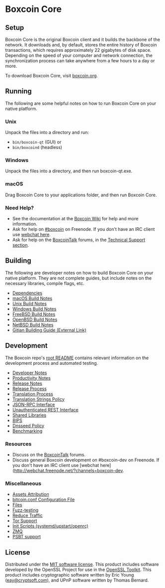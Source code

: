 Boxcoin Core
=============

Setup
---------------------
Boxcoin Core is the original Boxcoin client and it builds the backbone of the network. It downloads and, by default, stores the entire history of Boxcoin transactions, which requires approximately 22 gigabytes of disk space. Depending on the speed of your computer and network connection, the synchronization process can take anywhere from a few hours to a day or more.

To download Boxcoin Core, visit [boxcoin.org](https://boxcoin.org/).

Running
---------------------
The following are some helpful notes on how to run Boxcoin Core on your native platform.

### Unix

Unpack the files into a directory and run:

- `bin/boxcoin-qt` (GUI) or
- `bin/boxcoind` (headless)

### Windows

Unpack the files into a directory, and then run boxcoin-qt.exe.

### macOS

Drag Boxcoin Core to your applications folder, and then run Boxcoin Core.

### Need Help?

* See the documentation at the [Boxcoin Wiki](https://boxcoin.info/)
for help and more information.
* Ask for help on [#boxcoin](http://webchat.freenode.net?channels=boxcoin) on Freenode. If you don't have an IRC client use [webchat here](http://webchat.freenode.net?channels=boxcoin).
* Ask for help on the [BoxcoinTalk](https://boxcointalk.io/) forums, in the [Technical Support section](https://boxcointalk.io/c/technical-support).

Building
---------------------
The following are developer notes on how to build Boxcoin Core on your native platform. They are not complete guides, but include notes on the necessary libraries, compile flags, etc.

- [Dependencies](dependencies.md)
- [macOS Build Notes](build-osx.md)
- [Unix Build Notes](build-unix.md)
- [Windows Build Notes](build-windows.md)
- [FreeBSD Build Notes](build-freebsd.md)
- [OpenBSD Build Notes](build-openbsd.md)
- [NetBSD Build Notes](build-netbsd.md)
- [Gitian Building Guide (External Link)](https://github.com/bitcoin-core/docs/blob/master/gitian-building.md)

Development
---------------------
The Boxcoin repo's [root README](/README.md) contains relevant information on the development process and automated testing.

- [Developer Notes](developer-notes.md)
- [Productivity Notes](productivity.md)
- [Release Notes](release-notes.md)
- [Release Process](release-process.md)
- [Translation Process](translation_process.md)
- [Translation Strings Policy](translation_strings_policy.md)
- [JSON-RPC Interface](JSON-RPC-interface.md)
- [Unauthenticated REST Interface](REST-interface.md)
- [Shared Libraries](shared-libraries.md)
- [BIPS](bips.md)
- [Dnsseed Policy](dnsseed-policy.md)
- [Benchmarking](benchmarking.md)

### Resources
* Discuss on the [BoxcoinTalk](https://boxcointalk.io/) forums.
* Discuss general Boxcoin development on #boxcoin-dev on Freenode. If you don't have an IRC client use [webchat here](http://webchat.freenode.net/?channels=boxcoin-dev.

### Miscellaneous
- [Assets Attribution](assets-attribution.md)
- [bitcoin.conf Configuration File](bitcoin-conf.md)
- [Files](files.md)
- [Fuzz-testing](fuzzing.md)
- [Reduce Traffic](reduce-traffic.md)
- [Tor Support](tor.md)
- [Init Scripts (systemd/upstart/openrc)](init.md)
- [ZMQ](zmq.md)
- [PSBT support](psbt.md)

License
---------------------
Distributed under the [MIT software license](/COPYING).
This product includes software developed by the OpenSSL Project for use in the [OpenSSL Toolkit](https://www.openssl.org/). This product includes
cryptographic software written by Eric Young ([eay@cryptsoft.com](mailto:eay@cryptsoft.com)), and UPnP software written by Thomas Bernard.
